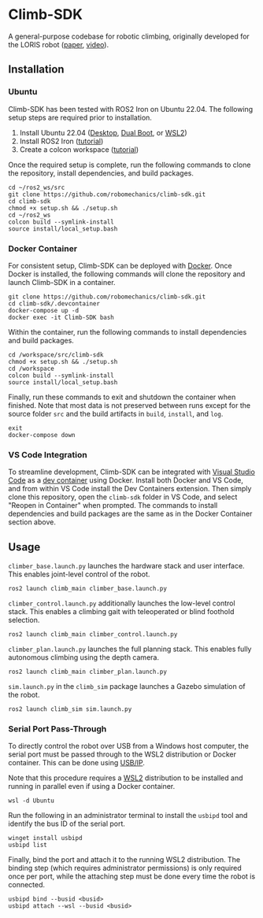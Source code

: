 # Climb-SDK

A general-purpose codebase for robotic climbing, originally developed for the LORIS robot ([paper](https://www.ri.cmu.edu/publications/loris-a-lightweight-free-climbing-robot-for-extreme-terrain-exploration/), [video](https://youtu.be/GjRrLqlI0yM)).

## Installation

### Ubuntu

Climb-SDK has been tested with ROS2 Iron on Ubuntu 22.04. The following setup steps are required prior to installation.

1. Install Ubuntu 22.04 ([Desktop](https://ubuntu.com/tutorials/install-ubuntu-desktop), [Dual Boot](https://help.ubuntu.com/community/WindowsDualBoot), or [WSL2](https://documentation.ubuntu.com/wsl/en/latest/guides/install-ubuntu-wsl2/))
2. Install ROS2 Iron ([tutorial](https://docs.ros.org/en/iron/Installation.html))
3. Create a colcon workspace ([tutorial](https://docs.ros.org/en/iron/Tutorials/Beginner-Client-Libraries/Creating-A-Workspace/Creating-A-Workspace.html))

Once the required setup is complete, run the following commands to clone the repository, install dependencies, and build packages.

```
cd ~/ros2_ws/src
git clone https://github.com/robomechanics/climb-sdk.git
cd climb-sdk
chmod +x setup.sh && ./setup.sh
cd ~/ros2_ws
colcon build --symlink-install
source install/local_setup.bash
```

### Docker Container

For consistent setup, Climb-SDK can be deployed with [Docker](https://www.docker.com/products/docker-desktop/). Once Docker is installed, the following commands will clone the repository and launch Climb-SDK in a container.

```
git clone https://github.com/robomechanics/climb-sdk.git
cd climb-sdk/.devcontainer
docker-compose up -d
docker exec -it Climb-SDK bash
```

Within the container, run the following commands to install dependencies and build packages.

```
cd /workspace/src/climb-sdk
chmod +x setup.sh && ./setup.sh
cd /workspace
colcon build --symlink-install
source install/local_setup.bash
```

Finally, run these commands to exit and shutdown the container when finished. Note that most data is not preserved between runs except for the source folder `src` and the build artifacts in `build`, `install`, and `log`.

```
exit
docker-compose down
```

### VS Code Integration

To streamline development, Climb-SDK can be integrated with [Visual Studio Code](https://code.visualstudio.com/) as a [dev container](https://code.visualstudio.com/docs/devcontainers/containers) using Docker. Install both Docker and VS Code, and from within VS Code install the Dev Containers extension. Then simply clone this repository, open the `climb-sdk` folder in VS Code, and select "Reopen in Container" when prompted. The commands to install dependencies and build packages are the same as in the Docker Container section above.

## Usage

`climber_base.launch.py` launches the hardware stack and user interface. This enables joint-level control of the robot.

```
ros2 launch climb_main climber_base.launch.py
```

`climber_control.launch.py` additionally launches the low-level control stack. This enables a climbing gait with teleoperated or blind foothold selection.

```
ros2 launch climb_main climber_control.launch.py
```

`climber_plan.launch.py` launches the full planning stack. This enables fully autonomous climbing using the depth camera.

```
ros2 launch climb_main climber_plan.launch.py
```

`sim.launch.py` in the `climb_sim` package launches a Gazebo simulation of the robot.

```
ros2 launch climb_sim sim.launch.py
```

### Serial Port Pass-Through

To directly control the robot over USB from a Windows host computer, the serial port must be passed through to the WSL2 distribution or Docker container. This can be done using [USB/IP](https://learn.microsoft.com/en-us/windows/wsl/connect-usb).

Note that this procedure requires a [WSL2](https://documentation.ubuntu.com/wsl/en/latest/guides/install-ubuntu-wsl2/) distribution to be installed and running in parallel even if using a Docker container.

```
wsl -d Ubuntu
```

Run the following in an administrator terminal to install the `usbipd` tool and identify the bus ID of the serial port.

```
winget install usbipd
usbipd list
```

Finally, bind the port and attach it to the running WSL2 distribution. The binding step (which requires administrator permissions) is only required once per port, while the attaching step must be done every time the robot is connected.

```
usbipd bind --busid <busid>
usbipd attach --wsl --busid <busid>
```